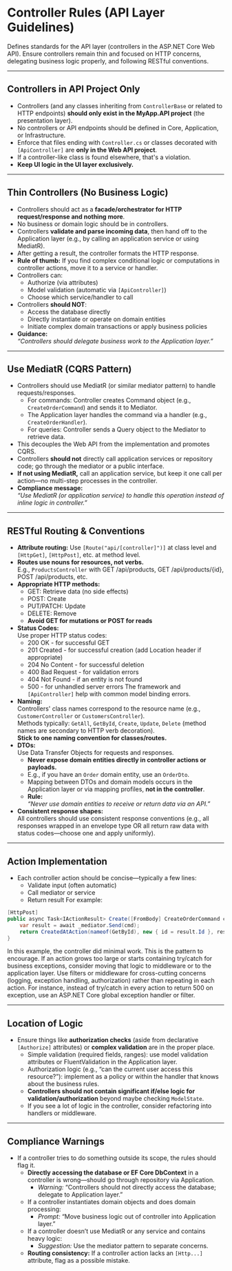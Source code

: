 # Controller Rules (API Layer Guidelines)

Defines standards for the API layer (controllers in the ASP.NET Core Web API). Ensure controllers remain thin and focused on HTTP concerns, delegating business logic properly, and following RESTful conventions.

---

## Controllers in API Project Only

- Controllers (and any classes inheriting from `ControllerBase` or related to HTTP endpoints) **should only exist in the MyApp.API project** (the presentation layer).
- No controllers or API endpoints should be defined in Core, Application, or Infrastructure.
- Enforce that files ending with `Controller.cs` or classes decorated with `[ApiController]` are **only in the Web API project**.
- If a controller-like class is found elsewhere, that's a violation.
- **Keep UI logic in the UI layer exclusively.**

---

## Thin Controllers (No Business Logic)

- Controllers should act as a **facade/orchestrator for HTTP request/response and nothing more**.
- No business or domain logic should be in controllers.
- Controllers **validate and parse incoming data**, then hand off to the Application layer (e.g., by calling an application service or using MediatR).
- After getting a result, the controller formats the HTTP response.
- **Rule of thumb:** If you find complex conditional logic or computations in controller actions, move it to a service or handler.
- Controllers can:
  - Authorize (via attributes)
  - Model validation (automatic via `[ApiController]`)
  - Choose which service/handler to call
- Controllers **should NOT**:
  - Access the database directly
  - Directly instantiate or operate on domain entities
  - Initiate complex domain transactions or apply business policies
- **Guidance:**  
  *“Controllers should delegate business work to the Application layer.”*

---

## Use MediatR (CQRS Pattern)

- Controllers should use MediatR (or similar mediator pattern) to handle requests/responses.
    - For commands: Controller creates Command object (e.g., `CreateOrderCommand`) and sends it to Mediator.
    - The Application layer handles the command via a handler (e.g., `CreateOrderHandler`).
    - For queries: Controller sends a Query object to the Mediator to retrieve data.
- This decouples the Web API from the implementation and promotes CQRS.
- Controllers **should not** directly call application services or repository code; go through the mediator or a public interface.
- **If not using MediatR,** call an application service, but keep it one call per action—no multi-step processes in the controller.
- **Compliance message:**  
  *“Use MediatR (or application service) to handle this operation instead of inline logic in controller.”*

---

## RESTful Routing & Conventions

- **Attribute routing:** Use `[Route("api/[controller]")]` at class level and `[HttpGet]`, `[HttpPost]`, etc. at method level.
- **Routes use nouns for resources, not verbs.**  
  E.g., `ProductsController` with GET /api/products, GET /api/products/{id}, POST /api/products, etc.
- **Appropriate HTTP methods:**
    - GET: Retrieve data (no side effects)
    - POST: Create
    - PUT/PATCH: Update
    - DELETE: Remove
    - **Avoid GET for mutations or POST for reads**
- **Status Codes:**  
  Use proper HTTP status codes:
    - 200 OK - for successful GET
    - 201 Created - for successful creation (add Location header if appropriate)
    - 204 No Content - for successful deletion
    - 400 Bad Request - for validation errors
    - 404 Not Found - if an entity is not found
    - 500 - for unhandled server errors
  The framework and `[ApiController]` help with common model binding errors.
- **Naming:**  
  Controllers' class names correspond to the resource name (e.g., `CustomerController` or `CustomersController`).  
  Methods typically: `GetAll`, `GetById`, `Create`, `Update`, `Delete` (method names are secondary to HTTP verb decoration).  
  **Stick to one naming convention for classes/routes.**
- **DTOs:**  
  Use Data Transfer Objects for requests and responses.
    - **Never expose domain entities directly in controller actions or payloads.**
    - E.g., if you have an `Order` domain entity, use an `OrderDto`.
    - Mapping between DTOs and domain models occurs in the Application layer or via mapping profiles, **not in the controller**.
    - **Rule:**  
      *“Never use domain entities to receive or return data via an API.”*
- **Consistent response shapes:**  
  All controllers should use consistent response conventions (e.g., all responses wrapped in an envelope type OR all return raw data with status codes—choose one and apply uniformly).

---

## Action Implementation

- Each controller action should be concise—typically a few lines:
    - Validate input (often automatic)
    - Call mediator or service
    - Return result
For example:
```cs
[HttpPost]
public async Task<IActionResult> Create([FromBody] CreateOrderCommand cmd) {
    var result = await _mediator.Send(cmd);
    return CreatedAtAction(nameof(GetById), new { id = result.Id }, result);
}
```

In this example, the controller did minimal work. This is the pattern to encourage. If an action grows too large or starts containing try/catch for business exceptions, consider moving that logic to middleware or to the application layer. Use filters or middleware for cross-cutting concerns (logging, exception handling, authorization) rather than repeating in each action. For instance, instead of try/catch in every action to return 500 on exception, use an ASP.NET Core global exception handler or filter.

---

## Location of Logic

- Ensure things like **authorization checks** (aside from declarative `[Authorize]` attributes) or **complex validation** are in the proper place.
    - Simple validation (required fields, ranges): use model validation attributes or FluentValidation in the Application layer.
    - Authorization logic (e.g., “can the current user access this resource?”): implement as a policy or within the handler that knows about the business rules.
    - **Controllers should not contain significant if/else logic for validation/authorization** beyond maybe checking `ModelState`.
    - If you see a lot of logic in the controller, consider refactoring into handlers or middleware.

---

## Compliance Warnings

- If a controller tries to do something outside its scope, the rules should flag it.
    - **Directly accessing the database or EF Core DbContext** in a controller is wrong—should go through repository via Application.
        - *Warning:* “Controllers should not directly access the database; delegate to Application layer.”
    - If a controller instantiates domain objects and does domain processing:
        - *Prompt:* “Move business logic out of controller into Application layer.”
    - If a controller doesn’t use MediatR or any service and contains heavy logic:
        - *Suggestion:* Use the mediator pattern to separate concerns.
    - **Routing consistency:** If a controller action lacks an `[Http...]` attribute, flag as a possible mistake.
